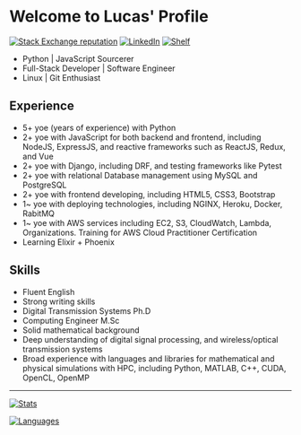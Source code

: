 # Welcome to Lucas' Profile

[![Stack Exchange reputation](https://img.shields.io/badge/Stack_Overflow-FE7A16?style=for-the-badge&logo=stack-overflow&logoColor=white)](https://stackoverflow.com/users/5114495/lucascavalcante)
[![LinkedIn](https://img.shields.io/badge/LinkedIn-0077B5?style=for-the-badge&logo=linkedin&logoColor=white)](https://linkedin.com/in/lucas-cp-cavalcante)
[![Shelf](https://img.shields.io/badge/Shelf-green?style=for-the-badge&logo=bookstack&logoColor=white)](https://github.com/cavalcantelucas/shelf)

- Python | JavaScript Sourcerer
- Full-Stack Developer | Software Engineer
- Linux | Git Enthusiast

## Experience

- 5+ yoe (years of experience) with Python
- 2+ yoe with JavaScript for both backend and frontend, including NodeJS, ExpressJS, and reactive frameworks such as ReactJS, Redux, and Vue
- 2+ yoe with Django, including DRF, and testing frameworks like Pytest
- 2+ yoe with relational Database management using MySQL and PostgreSQL
- 2+ yoe with frontend developing, including HTML5, CSS3, Bootstrap
- 1~ yoe with deploying technologies, including NGINX, Heroku, Docker, RabitMQ
- 1~ yoe with AWS services including EC2, S3, CloudWatch, Lambda, Organizations. Training for AWS Cloud Practitioner Certification
- Learning Elixir + Phoenix

## Skills

- Fluent English
- Strong writing skills
- Digital Transmission Systems Ph.D
- Computing Engineer M&#46;Sc
- Solid mathematical background
- Deep understanding of digital signal processing, and wireless/optical transmission systems
- Broad experience with languages and libraries for mathematical and physical simulations with HPC, including Python, MATLAB, C++, CUDA, OpenCL, OpenMP

---

[![Stats](https://github-readme-stats.vercel.app/api?username=cavalcantelucas&count_private=true&show_icons=true&hide=stars)](https://github.com/cavalcantelucas/)

[![Languages](https://github-readme-stats.vercel.app/api/top-langs/?username=cavalcantelucas&layout=compact)](https://github.com/cavalcantelucas/)
